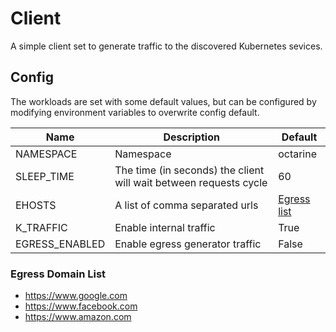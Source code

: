 # Client

A simple client set to generate traffic to the discovered Kubernetes sevices.

## Config
The workloads are set with some default values, but can be configured by modifying environment variables to overwrite config default.

| Name           | Description                                                       | Default                            |
| -------------- | ----------------------------------------------------------------- | ---------------------------------- |
| NAMESPACE      | Namespace                                                         | octarine                           |
| SLEEP_TIME     | The time (in seconds) the client will wait between requests cycle | 60                                 |
| EHOSTS         | A list of comma separated urls                                    | [Egress list](#Egress-Domain-List) |
| K_TRAFFIC      | Enable internal traffic                                           | True                               |
| EGRESS_ENABLED | Enable egress generator traffic                                   | False                              |

### Egress Domain List 
* https://www.google.com
* https://www.facebook.com
* https://www.amazon.com